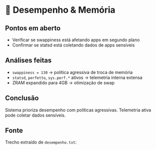 # 🧠 Desempenho & Memória

## Pontos em aberto
- Verificar se swappiness está afetando apps em segundo plano
- Confirmar se statsd está coletando dados de apps sensíveis

## Análises feitas
- `swappiness = 130` → política agressiva de troca de memória
- `statsd`, `perfetto`, `sys.perf.*` ativos → telemetria interna extensa
- ZRAM expandido para 4GB → otimização de swap

## Conclusão
Sistema prioriza desempenho com políticas agressivas. Telemetria ativa pode coletar dados sensíveis.

## Fonte
Trecho extraído de `desempenho.txt`:
